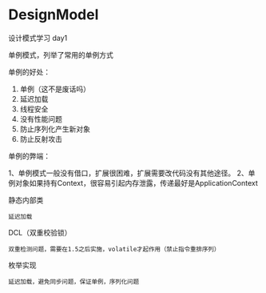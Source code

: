 # DesignModel
设计模式学习
day1

单例模式，列举了常用的单例方式

单例的好处：
1. 单例（这不是废话吗）
2. 延迟加载
3. 线程安全
4. 没有性能问题
5. 防止序列化产生新对象
6. 防止反射攻击

单例的弊端：

1、单例模式一般没有借口，扩展很困难，扩展需要改代码没有其他途径。
2、单例对象如果持有Context，很容易引起内存泄露，传递最好是ApplicationContext

静态内部类
    
    延迟加载

DCL（双重校验锁）

    双重检测问题，需要在1.5之后实施，volatile才起作用（禁止指令重排序列）

枚举实现

    延迟加载，避免同步问题，保证单例，序列化问题

